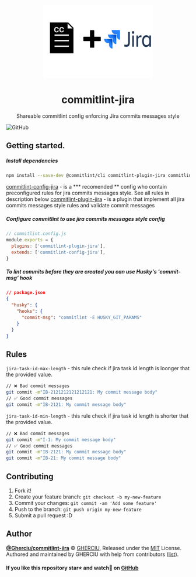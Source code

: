 <div align="center">
  <img width="300" height="200"
    src="https://raw.githubusercontent.com/Gherciu/commitlint-jira/master/logo.png">
  <h1>commitlint-jira</h1>
  <p>Shareable commitlint config enforcing Jira commits messages style</p>
</div>

![GitHub](https://img.shields.io/github/license/Gherciu/commitlint-jira)

## Getting started.

##### Install dependencies

```bash
npm install --save-dev @commitlint/cli commitlint-plugin-jira commitlint-config-jira
```
[commitlint-config-jira](https://github.com/Gherciu/commitlint-jira/packages/commitlint-config-jira) - is a *** recomended ** config who contain preconfigured rules for jira commits messages style. See all rules in description below
[commitlint-plugin-jira](https://github.com/Gherciu/commitlint-jira/packages/commitlint-plugin-jira) - is a plugin that implement all jira commits messages style rules and validate commit messages

##### Configure commitlint to use jira commits messages style config

```js
// commitlint.config.js
module.exports = {
  plugins: ['commitlint-plugin-jira'],
  extends: ['commitlint-config-jira'],
}
```

##### To lint commits before they are created you can use Husky's 'commit-msg' hook

```json
// package.json
{
  "husky": {
    "hooks": {
      "commit-msg": "commitlint -E HUSKY_GIT_PARAMS"
    }
  }
}
```

## Rules
`jira-task-id-max-length` - this rule check if jira task id length is loonger that the provided value.

```bash
// ❌ Bad commit messages
git commit -m"IB-2121212121212121: My commit message body"
// ✅ Good commit messages
git commit -m"IB-2121: My commit message body"
```

`jira-task-id-min-length` - this rule check if jira task id length is shorter that the provided value.

```bash
// ❌ Bad commit messages
git commit -m"I-1: My commit message body"
// ✅ Good commit messages
git commit -m"IB-2121: My commit message body"
git commit -m"IB-21: My commit message body"
```

## Contributing

1. Fork it!
2. Create your feature branch: `git checkout -b my-new-feature`
3. Commit your changes: `git commit -am 'Add some feature'`
4. Push to the branch: `git push origin my-new-feature`
5. Submit a pull request :D

## Author

**[@Gherciu/commitlint-jira](https://github.com/Gherciu/commitlint-jira)** © [GHERCIU](https://github.com/Gherciu), Released under the [MIT](https://github.com/Gherciu/commitlint-jira/blob/master/LICENSE) License.<br>
Authored and maintained by GHERCIU with help from contributors ([list](https://github.com/Gherciu/commitlint-jira/contributors)).

#### If you like this repository star⭐ and watch👀 on [GitHub](https://github.com/Gherciu/commitlint-jira)
